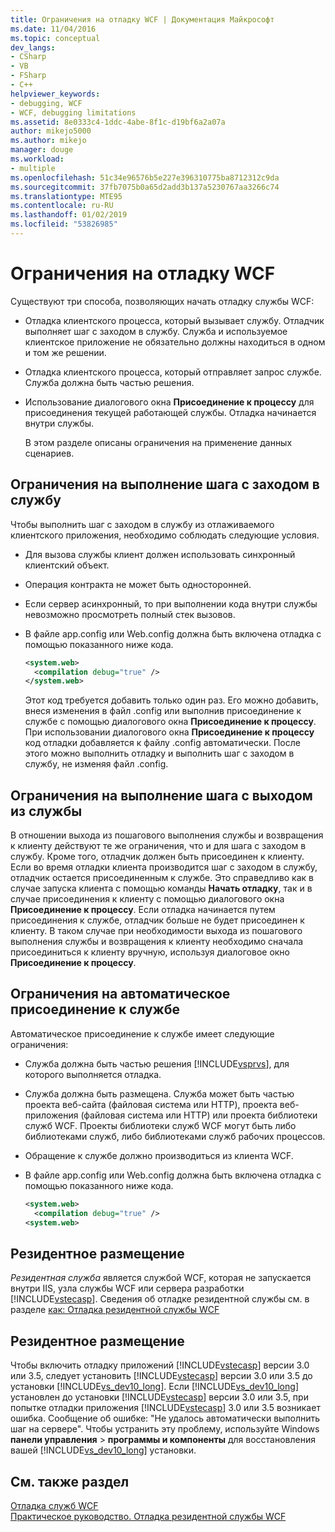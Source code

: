 ```yaml
---
title: Ограничения на отладку WCF | Документация Майкрософт
ms.date: 11/04/2016
ms.topic: conceptual
dev_langs:
- CSharp
- VB
- FSharp
- C++
helpviewer_keywords:
- debugging, WCF
- WCF, debugging limitations
ms.assetid: 8e0333c4-1ddc-4abe-8f1c-d19bf6a2a07a
author: mikejo5000
ms.author: mikejo
manager: douge
ms.workload:
- multiple
ms.openlocfilehash: 51c34e96576b5e227e396310775ba8712312c9da
ms.sourcegitcommit: 37fb7075b0a65d2add3b137a5230767aa3266c74
ms.translationtype: MTE95
ms.contentlocale: ru-RU
ms.lasthandoff: 01/02/2019
ms.locfileid: "53826985"
---
```

# <a name="limitations-on-wcf-debugging"></a>Ограничения на отладку WCF
Существуют три способа, позволяющих начать отладку службы WCF:  
  
- Отладка клиентского процесса, который вызывает службу. Отладчик выполняет шаг с заходом в службу. Служба и используемое клиентское приложение не обязательно должны находиться в одном и том же решении.  
  
- Отладка клиентского процесса, который отправляет запрос службе. Служба должна быть частью решения.  
  
- Использование диалогового окна **Присоединение к процессу** для присоединения текущей работающей службы. Отладка начинается внутри службы.  
  
  В этом разделе описаны ограничения на применение данных сценариев.  
  
## <a name="limitations-on-stepping-into-a-service"></a>Ограничения на выполнение шага с заходом в службу  
 Чтобы выполнить шаг с заходом в службу из отлаживаемого клиентского приложения, необходимо соблюдать следующие условия.  
  
-   Для вызова службы клиент должен использовать синхронный клиентский объект.  
  
-   Операция контракта не может быть односторонней.  
  
-   Если сервер асинхронный, то при выполнении кода внутри службы невозможно просмотреть полный стек вызовов.  
  
-   В файле app.config или Web.config должна быть включена отладка с помощью показанного ниже кода.  
  
    ```xml
    <system.web>  
      <compilation debug="true" />  
    </system.web>  
    ```  
  
     Этот код требуется добавить только один раз. Его можно добавить, внеся изменения в файл .config или выполнив присоединение к службе с помощью диалогового окна **Присоединение к процессу**. При использовании диалогового окна **Присоединение к процессу** код отладки добавляется к файлу .config автоматически. После этого можно выполнить отладку и выполнить шаг с заходом в службу, не изменяя файл .config.  
  
## <a name="limitations-on-stepping-out-of-a-service"></a>Ограничения на выполнение шага с выходом из службы  
 В отношении выхода из пошагового выполнения службы и возвращения к клиенту действуют те же ограничения, что и для шага с заходом в службу. Кроме того, отладчик должен быть присоединен к клиенту. Если во время отладки клиента производится шаг с заходом в службу, отладчик остается присоединенным к службе. Это справедливо как в случае запуска клиента с помощью команды **Начать отладку**, так и в случае присоединения к клиенту с помощью диалогового окна **Присоединение к процессу**. Если отладка начинается путем присоединения к службе, отладчик больше не будет присоединен к клиенту. В таком случае при необходимости выхода из пошагового выполнения службы и возвращения к клиенту необходимо сначала присоединиться к клиенту вручную, используя диалоговое окно **Присоединение к процессу**.  
  
## <a name="limitations-on-automatic-attach-to-a-service"></a>Ограничения на автоматическое присоединение к службе  
 Автоматическое присоединение к службе имеет следующие ограничения:  
  
- Служба должна быть частью решения [!INCLUDE[vsprvs](../code-quality/includes/vsprvs_md.md)], для которого выполняется отладка.  
  
- Служба должна быть размещена. Служба может быть частью проекта веб-сайта (файловая система или HTTP), проекта веб-приложения (файловая система или HTTP) или проекта библиотеки служб WCF. Проекты библиотеки служб WCF могут быть либо библиотеками служб, либо библиотеками служб рабочих процессов.  
  
- Обращение к службе должно производиться из клиента WCF.  
  
- В файле app.config или Web.config должна быть включена отладка с помощью показанного ниже кода.  
  
  ```xml
  <system.web>  
    <compilation debug="true" />  
  <system.web>  
  ```  
  
## <a name="self-hosting"></a>Резидентное размещение  
 *Резидентная служба* является службой WCF, которая не запускается внутри IIS, узла службы WCF или сервера разработки [!INCLUDE[vstecasp](../code-quality/includes/vstecasp_md.md)]. Сведения об отладке резидентной службы см. в разделе [как: Отладка резидентной службы WCF](../debugger/how-to-debug-a-self-hosted-wcf-service.md)  
  
## <a name="self-hosting"></a>Резидентное размещение  
 Чтобы включить отладку приложений [!INCLUDE[vstecasp](../code-quality/includes/vstecasp_md.md)] версии 3.0 или 3.5, следует установить [!INCLUDE[vstecasp](../code-quality/includes/vstecasp_md.md)] версии 3.0 или 3.5 до установки [!INCLUDE[vs_dev10_long](../code-quality/includes/vs_dev10_long_md.md)]. Если [!INCLUDE[vs_dev10_long](../code-quality/includes/vs_dev10_long_md.md)] установлен до установки [!INCLUDE[vstecasp](../code-quality/includes/vstecasp_md.md)] версии 3.0 или 3.5, при попытке отладки приложения [!INCLUDE[vstecasp](../code-quality/includes/vstecasp_md.md)] 3.0 или 3.5 возникает ошибка. Сообщение об ошибке: "Не удалось автоматически выполнить шаг на сервере". Чтобы устранить эту проблему, используйте Windows **панели управления** > **программы и компоненты** для восстановления вашей [!INCLUDE[vs_dev10_long](../code-quality/includes/vs_dev10_long_md.md)] установки.  
  
## <a name="see-also"></a>См. также раздел  
 [Отладка служб WCF](../debugger/debugging-wcf-services.md)   
 [Практическое руководство. Отладка резидентной службы WCF](../debugger/how-to-debug-a-self-hosted-wcf-service.md)
